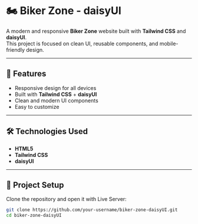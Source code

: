 # 🏍️ Biker Zone - daisyUI

A modern and responsive **Biker Zone** website built with **Tailwind CSS** and **daisyUI**.  
This project is focused on clean UI, reusable components, and mobile-friendly design.

---

## 🚀 Features
- Responsive design for all devices  
- Built with **Tailwind CSS** + **daisyUI**  
- Clean and modern UI components  
- Easy to customize  

---

## 🛠️ Technologies Used
- **HTML5**  
- **Tailwind CSS**  
- **daisyUI**  

---

## 📂 Project Setup
Clone the repository and open it with Live Server:

```bash
git clone https://github.com/your-username/biker-zone-daisyUI.git
cd biker-zone-daisyUI
